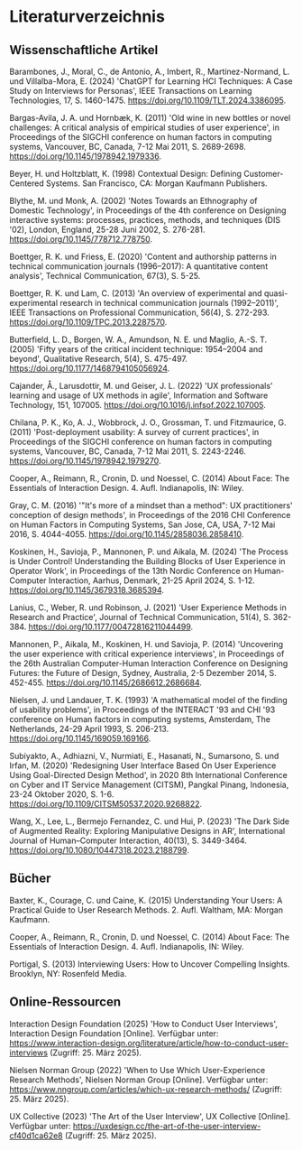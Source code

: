 # Literaturverzeichnis

## Wissenschaftliche Artikel

Barambones, J., Moral, C., de Antonio, A., Imbert, R., Martínez-Normand, L. und Villalba-Mora, E. (2024) 'ChatGPT for Learning HCI Techniques: A Case Study on Interviews for Personas', IEEE Transactions on Learning Technologies, 17, S. 1460-1475. https://doi.org/10.1109/TLT.2024.3386095.

Bargas-Avila, J. A. und Hornbæk, K. (2011) 'Old wine in new bottles or novel challenges: A critical analysis of empirical studies of user experience', in Proceedings of the SIGCHI conference on human factors in computing systems, Vancouver, BC, Canada, 7-12 Mai 2011, S. 2689-2698. https://doi.org/10.1145/1978942.1979336.

Beyer, H. und Holtzblatt, K. (1998) Contextual Design: Defining Customer-Centered Systems. San Francisco, CA: Morgan Kaufmann Publishers.

Blythe, M. und Monk, A. (2002) 'Notes Towards an Ethnography of Domestic Technology', in Proceedings of the 4th conference on Designing interactive systems: processes, practices, methods, and techniques (DIS '02), London, England, 25-28 Juni 2002, S. 276-281. https://doi.org/10.1145/778712.778750.

Boettger, R. K. und Friess, E. (2020) 'Content and authorship patterns in technical communication journals (1996–2017): A quantitative content analysis', Technical Communication, 67(3), S. 5-25.

Boettger, R. K. und Lam, C. (2013) 'An overview of experimental and quasi-experimental research in technical communication journals (1992–2011)', IEEE Transactions on Professional Communication, 56(4), S. 272-293. https://doi.org/10.1109/TPC.2013.2287570.

Butterfield, L. D., Borgen, W. A., Amundson, N. E. und Maglio, A.-S. T. (2005) 'Fifty years of the critical incident technique: 1954–2004 and beyond', Qualitative Research, 5(4), S. 475-497. https://doi.org/10.1177/1468794105056924.

Cajander, Å., Larusdottir, M. und Geiser, J. L. (2022) 'UX professionals' learning and usage of UX methods in agile', Information and Software Technology, 151, 107005. https://doi.org/10.1016/j.infsof.2022.107005.

Chilana, P. K., Ko, A. J., Wobbrock, J. O., Grossman, T. und Fitzmaurice, G. (2011) 'Post-deployment usability: A survey of current practices', in Proceedings of the SIGCHI conference on human factors in computing systems, Vancouver, BC, Canada, 7-12 Mai 2011, S. 2243-2246. https://doi.org/10.1145/1978942.1979270.

Cooper, A., Reimann, R., Cronin, D. und Noessel, C. (2014) About Face: The Essentials of Interaction Design. 4. Aufl. Indianapolis, IN: Wiley.

Gray, C. M. (2016) '"It's more of a mindset than a method": UX practitioners' conception of design methods', in Proceedings of the 2016 CHI Conference on Human Factors in Computing Systems, San Jose, CA, USA, 7-12 Mai 2016, S. 4044-4055. https://doi.org/10.1145/2858036.2858410.

Koskinen, H., Savioja, P., Mannonen, P. und Aikala, M. (2024) 'The Process is Under Control! Understanding the Building Blocks of User Experience in Operator Work', in Proceedings of the 13th Nordic Conference on Human-Computer Interaction, Aarhus, Denmark, 21-25 April 2024, S. 1-12. https://doi.org/10.1145/3679318.3685394.

Lanius, C., Weber, R. und Robinson, J. (2021) 'User Experience Methods in Research and Practice', Journal of Technical Communication, 51(4), S. 362-384. https://doi.org/10.1177/00472816211044499.

Mannonen, P., Aikala, M., Koskinen, H. und Savioja, P. (2014) 'Uncovering the user experience with critical experience interviews', in Proceedings of the 26th Australian Computer-Human Interaction Conference on Designing Futures: the Future of Design, Sydney, Australia, 2-5 Dezember 2014, S. 452-455. https://doi.org/10.1145/2686612.2686684.

Nielsen, J. und Landauer, T. K. (1993) 'A mathematical model of the finding of usability problems', in Proceedings of the INTERACT '93 and CHI '93 conference on Human factors in computing systems, Amsterdam, The Netherlands, 24-29 April 1993, S. 206-213. https://doi.org/10.1145/169059.169166.

Subiyakto, A., Adhiazni, V., Nurmiati, E., Hasanati, N., Sumarsono, S. und Irfan, M. (2020) 'Redesigning User Interface Based On User Experience Using Goal-Directed Design Method', in 2020 8th International Conference on Cyber and IT Service Management (CITSM), Pangkal Pinang, Indonesia, 23-24 Oktober 2020, S. 1-6. https://doi.org/10.1109/CITSM50537.2020.9268822.

Wang, X., Lee, L., Bermejo Fernandez, C. und Hui, P. (2023) 'The Dark Side of Augmented Reality: Exploring Manipulative Designs in AR', International Journal of Human–Computer Interaction, 40(13), S. 3449-3464. https://doi.org/10.1080/10447318.2023.2188799.

## Bücher

Baxter, K., Courage, C. und Caine, K. (2015) Understanding Your Users: A Practical Guide to User Research Methods. 2. Aufl. Waltham, MA: Morgan Kaufmann.

Cooper, A., Reimann, R., Cronin, D. und Noessel, C. (2014) About Face: The Essentials of Interaction Design. 4. Aufl. Indianapolis, IN: Wiley.

Portigal, S. (2013) Interviewing Users: How to Uncover Compelling Insights. Brooklyn, NY: Rosenfeld Media.

## Online-Ressourcen

Interaction Design Foundation (2025) 'How to Conduct User Interviews', Interaction Design Foundation [Online]. Verfügbar unter: https://www.interaction-design.org/literature/article/how-to-conduct-user-interviews (Zugriff: 25. März 2025).

Nielsen Norman Group (2022) 'When to Use Which User-Experience Research Methods', Nielsen Norman Group [Online]. Verfügbar unter: https://www.nngroup.com/articles/which-ux-research-methods/ (Zugriff: 25. März 2025).

UX Collective (2023) 'The Art of the User Interview', UX Collective [Online]. Verfügbar unter: https://uxdesign.cc/the-art-of-the-user-interview-cf40d1ca62e8 (Zugriff: 25. März 2025).
